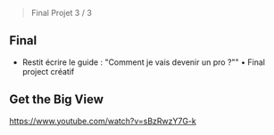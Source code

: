 > Final Projet 3 / 3


## Final

- Restit écrire le guide : "Comment je vais devenir un pro ?""
•	Final project créatif


## Get the Big View

https://www.youtube.com/watch?v=sBzRwzY7G-k
